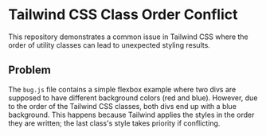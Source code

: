 # Tailwind CSS Class Order Conflict

This repository demonstrates a common issue in Tailwind CSS where the order of utility classes can lead to unexpected styling results.

## Problem
The `bug.js` file contains a simple flexbox example where two divs are supposed to have different background colors (red and blue). However, due to the order of the Tailwind CSS classes, both divs end up with a blue background. This happens because Tailwind applies the styles in the order they are written; the last class's style takes priority if conflicting.